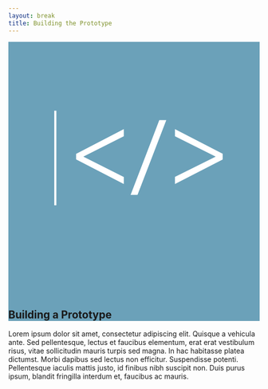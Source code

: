 ```yaml
---
layout: break
title: Building the Prototype
--- 
```

<div id="prototype"  class="section-break" style="background-color:#6ba1b9">
	<div class="code">
		<svg viewBox="0 0 1200 1200">
			<g class="cursor">
				<line fill="none" stroke="#FFFFFF" stroke-width="10" stroke-miterlimit="10" x1="224.2" y1="327.8" x2="224.2" y2="777.8"/>
			</g>
			<g class="openingCarrot">
				<path fill="#FFFFFF" d="M323.4,533.1l227.9-117.4v33.9l-192.1,96.3v1l192.1,96.3V677L323.4,559.6V533.1z"/>
			</g>
			<g class="slash">
				<path fill="#FFFFFF" d="M583.8,728.8l137-356.1h33.4L616.7,728.8H583.8z"/>
				</g>
			<g class="closingCarrot">
				<path fill="#FFFFFF" d="M1023.5,560.1L795.6,677v-33.9l193.5-96.3v-1l-193.5-96.3v-33.9l227.9,116.9V560.1z"/>
			</g>
		</svg>
	</div>
	<h2>Building a Prototype</h2>
</div>

<div class="sectionIntro">
	<p>Lorem ipsum dolor sit amet, consectetur adipiscing elit. Quisque a vehicula ante. Sed pellentesque, lectus et faucibus elementum, erat erat vestibulum risus, vitae sollicitudin mauris turpis sed magna. In hac habitasse platea dictumst. Morbi dapibus sed lectus non efficitur. Suspendisse potenti. Pellentesque iaculis mattis justo, id finibus nibh suscipit non. Duis purus ipsum, blandit fringilla interdum et, faucibus ac mauris.</p>
</div>